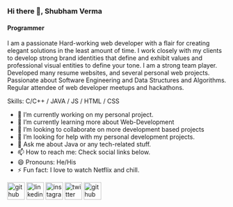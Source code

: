 ### Hi there 👋, Shubham Verma
#### Programmer
I am a passionate Hard-working web developer with a flair for
creating elegant solutions in the least amount of time. I work
closely with my clients to develop strong brand identities that
define and exhibit values and professional visual entities to
define your tone. I am a strong team player. Developed many
resume websites, and several personal web projects. Passionate
about Software Engineering and Data Structures and
Algorithms. Regular attendee of web developer meetups and
hackathons.

Skills: C/C++ / JAVA / JS / HTML / CSS

- 🔭 I’m currently working on my personal project. 
- 🌱 I’m currently learning more about Web-Development  
- 👯 I’m looking to collaborate on more development based projects 
- 🤔 I’m looking for help with my personal development projects. 
- 💬 Ask me about Java or any tech-related stuff. 
- 📫 How to reach me: Check social links below. 
- 😄 Pronouns: He/His 
- ⚡ Fun fact: I love to watch Netflix and chill. 


[<img src='https://cdn.jsdelivr.net/npm/simple-icons@3.0.1/icons/github.svg' alt='github' height='40'>](https://github.com/https://github.com/keys7)  [<img src='https://cdn.jsdelivr.net/npm/simple-icons@3.0.1/icons/linkedin.svg' alt='linkedin' height='40'>](https://www.linkedin.com/in/https://www.linkedin.com/in/shubham-verma-84a5b1229//)  [<img src='https://cdn.jsdelivr.net/npm/simple-icons@3.0.1/icons/instagram.svg' alt='instagram' height='40'>](https://www.instagram.com/https://www.instagram.com/_keys._//)  [<img src='https://cdn.jsdelivr.net/npm/simple-icons@3.0.1/icons/twitter.svg' alt='twitter' height='40'>](https://twitter.com/https://twitter.com/keys__7)  [<img src='https://cdn.jsdelivr.net/npm/simple-icons@3.0.1/icons/github.svg' alt='github' height='40'>](https://github.com/keys7)  


